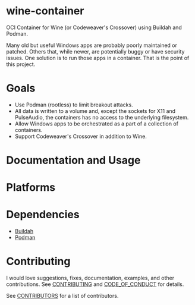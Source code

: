 # wine-container

OCI Container for Wine (or Codeweaver's Crossover) using Buildah and Podman.

Many old but useful Windows apps are probably poorly maintained or patched.
Others that, while newer, are potentially buggy or have security issues. One
solution is to run those apps in a container. That is the point of this project.

# Goals

* Use Podman (rootless) to limit breakout attacks.
* All data is written to a volume and, except the sockets for X11 and
  PulseAudio, the containers has no access to the underlying filesystem.
* Allow Windows apps to be orchestrated as a part of a collection of containers.
* Support Codeweaver's Crossover in addition to Wine.

# Documentation and Usage



# Platforms



# Dependencies

* [Buildah](https://buildah.io/)
* [Podman](https://podman.io/)

# Contributing

I would love suggestions, fixes, documentation, examples, and other
contributions. See [CONTRIBUTING](CONTRIBUTING.md) and [CODE_OF_CONDUCT](CODE_OF_CONDUCT.md) 
for details.

See [CONTRIBUTORS](CONTRIBUTORS.md) for a list of contributors.
